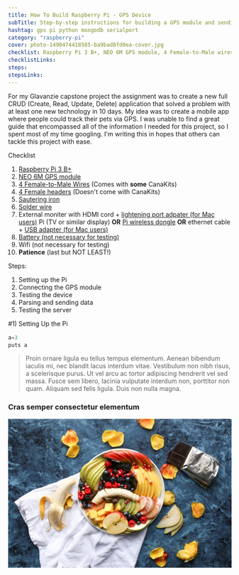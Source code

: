 ```yaml
---
title: How To Build Raspberry Pi - GPS Device
subTitle: Step-by-step instructions for building a GPS module and sending the data to a server
hashtag: gps pi python mongodb serialport
category: "raspberry-pi"
cover: photo-1490474418585-ba9bad8fd0ea-cover.jpg
checklist: Raspberry Pi 3 B+, NEO 6M GPS module, 4 Female-to-Male wires, 4 Female headers, Sautering iron, Solder wire, External moniter with HDMI cord + lightening port adpater (for Mac users) + keyboard and mouse OR Pi wireless dongle OR ethernet cable + USB adapter (for Mac users), Battery (not necessary for testing), Wifi (not necessary for testing), Patience (last but NOT LEAST!)
checklistLinks:
steps:
stepsLinks:
---
```


For my Glavanzie capstone project the assignment was to create a new full CRUD (Create, Read, Update, Delete) application that solved a problem with at least one new technology in 10 days. My idea was to create a mobile app where people could track their pets via GPS. I was unable to find a great guide that encompassed all of the information I needed for this project, so I spent most of my time googling. I'm writing this in hopes that others can tackle this project with ease.

Checklist

1) [Raspberry Pi 3 B+](https://www.amazon.com/CanaKit-Raspberry-Ultimate-Starter-Clear/dp/B07BC567TW/ref=sr_1_6?s=electronics&ie=UTF8&qid=1550094539&sr=1-6&keywords=canakit+raspberry+pi+3)
2) [NEO 6M GPS module](https://www.amazon.com/DIYmall-AeroQuad-Antenna-Arduino-Aircraft/dp/B01H5FNA4K/ref=sr_1_1_sspa?s=electronics&ie=UTF8&qid=1550097557&sr=1-1-spons&keywords=neo6m+gps+module&psc=1)
3) [4 Female-to-Male Wires](https://www.amazon.com/Elegoo-EL-CP-004-Multicolored-Breadboard-arduino/dp/B01EV70C78/ref=sr_1_2_sspa?s=electronics&ie=UTF8&qid=1550097630&sr=1-2-spons&keywords=female+to+male+jumper+wires&psc=1) (Comes with **some** CanaKits)
4) [4 Female headers](https://www.amazon.com/VAPKER-2-54mm-Stackable-Straight-Arduino/dp/B01HHR77V8/ref=sr_1_4?s=electronics&ie=UTF8&qid=1550097290&sr=1-4&keywords=female+header) (Doesn't come with CanaKits)
5) [Sautering iron](https://www.amazon.com/ANBES-Soldering-Iron-Kit-Electronics/dp/B06XZ31W3M/ref=sr_1_3?ie=UTF8&qid=1550097778&sr=8-3&keywords=sautering+iron)
6) [Solder wire](https://www.amazon.com/dp/B07J55HD6J/ref=sspa_dk_detail_0?psc=1&pd_rd_i=B07J55HD6J&pd_rd_w=m3pql&pf_rd_p=10ebaf99-73de-4f5d-a994-e7f5fc52f86f&pd_rd_wg=2MT0g&pf_rd_r=FY6RAJHMG98ZTYNP9866&pd_rd_r=4cd82a47-2fe2-11e9-891e-bb622be878cb)
7) External moniter with HDMI cord + [lightening port adpater (for Mac users)](https://www.amazon.com/AmazonBasics-Mini-DisplayPort-HDMI-Cable/dp/B0134V29UA/ref=sr_1_3?s=electronics&ie=UTF8&qid=1550098951&sr=1-3&keywords=hdmi+to+lightning+port) Pi (TV or similar display) **OR** [Pi wireless dongle](https://www.amazon.com/Official-Raspberry-Pi-WiFi-dongle/dp/B014HTNO52/ref=sr_1_5?s=electronics&ie=UTF8&qid=1550098764&sr=1-5&keywords=raspberry+pi+wireless++dongle) **OR** ethernet cable + [USB adapter (for Mac users)](https://www.amazon.com/AmazonBasics-1000-Gigabit-Ethernet-Adapter/dp/B00M77HMU0/ref=sr_1_3?s=electronics&ie=UTF8&qid=1550099115&sr=1-3&keywords=ethernet+to+usb+adapter)
8) [Battery (not necessary for testing)](https://www.amazon.com/dp/B0137ITW46/ref=psdc_10112773011_t1_B0137IPVY6)
9) Wifi (not necessary for testing)
10) **Patience** (last but NOT LEAST!)

Steps:

1) Setting up the Pi
2) Connecting the GPS module
3) Testing the device
4) Parsing and sending data
5) Testing the server


#1) Setting Up the Pi


```javascript
a=3
puts a
```


> Proin ornare ligula eu tellus tempus elementum. Aenean bibendum iaculis mi, nec blandit lacus interdum vitae. Vestibulum non nibh risus, a scelerisque purus. Ut vel arcu ac tortor adipiscing hendrerit vel sed massa. Fusce sem libero, lacinia vulputate interdum non, porttitor non quam. Aliquam sed felis ligula. Duis non nulla magna.



### Cras semper consectetur elementum



![unsplash.com](./photo-1490474418585-ba9bad8fd0ea.jpg)



